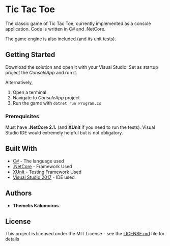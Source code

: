 # Tic Tac Toe

The classic game of Tic Tac Toe, currently implemented as a console application. 
Code is written in C# and .NetCore. 

The game engine is also included (and its unit tests).

## Getting Started

Download the solution and open it with your Visual Studio.
Set as startup project the *ConsoleApp* and run it. 

Alternatively, 
1. Open a terminal
2. Navigate to *ConsoleApp* project
3. Run the game with `dotnet run Program.cs`

### Prerequisites

Must have **.NetCore 2.1.** (and **XUnit** if you need to run the tests).
Visual Studio IDE would extremely helpful but is not obligatory.

## Built With

* [C#](https://docs.microsoft.com/en-us/dotnet/csharp/) - The language used
* [.NetCore](https://maven.apache.org/) - Framework Used
* [XUnit](https://rometools.github.io/rome/) - Testing Framework Used
* [Visual Studio 2017](https://rometools.github.io/rome/) - IDE used

## Authors

* **Themelis Kalomoiros**

## License

This project is licensed under the MIT License - see the [LICENSE.md](LICENSE.md) file for details
